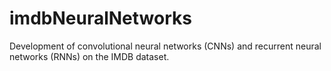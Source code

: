 # imdbNeuralNetworks
Development of convolutional neural networks (CNNs) and recurrent neural networks (RNNs) on the IMDB dataset.
